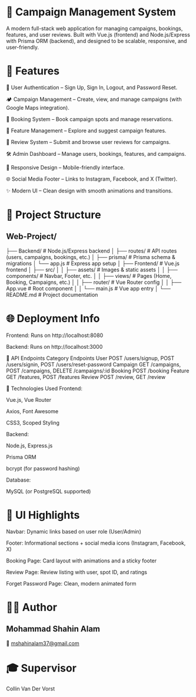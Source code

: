 # 🎯 Campaign Management System
A modern full-stack web application for managing campaigns, bookings, features, and user reviews. Built with Vue.js (frontend) and Node.js/Express with Prisma ORM (backend), and designed to be scalable, responsive, and user-friendly.

# 🚀 Features
🔐 User Authentication – Sign Up, Sign In, Logout, and Password Reset.

🏕️ Campaign Management – Create, view, and manage campaigns (with Google Maps integration).

📅 Booking System – Book campaign spots and manage reservations.

🌟 Feature Management – Explore and suggest campaign features.

📝 Review System – Submit and browse user reviews for campaigns.

🛠️ Admin Dashboard – Manage users, bookings, features, and campaigns.

📱 Responsive Design – Mobile-friendly interface.

🌐 Social Media Footer – Links to Instagram, Facebook, and X (Twitter).

✨ Modern UI – Clean design with smooth animations and transitions.

# 🧱 Project Structure

## Web-Project/
├── Backend/                # Node.js/Express backend
│   ├── routes/            # API routes (users, campaigns, bookings, etc.)
│   ├── prisma/            # Prisma schema & migrations
│   └── app.js             # Express app setup
│
├── Frontend/              # Vue.js frontend
│   ├── src/
│   │   ├── assets/        # Images & static assets
│   │   ├── components/    # Navbar, Footer, etc.
│   │   ├── views/         # Pages (Home, Booking, Campaigns, etc.)
│   │   ├── router/        # Vue Router config
│   │   ├── App.vue        # Root component
│   │   └── main.js        # Vue app entry
│
└── README.md              # Project documentation
# 🌐 Deployment Info
Frontend: Runs on http://localhost:8080

Backend: Runs on http://localhost:3000

🔌 API Endpoints
Category	Endpoints
User	POST /users/signup, POST /users/signin, POST /users/reset-password
Campaign	GET /campaigns, POST /campaigns, DELETE /campaigns/:id
Booking	POST /booking
Feature	GET /features, POST /features
Review	POST /review, GET /review

🧰 Technologies Used
Frontend:

Vue.js, Vue Router

Axios, Font Awesome

CSS3, Scoped Styling

Backend:

Node.js, Express.js

Prisma ORM

bcrypt (for password hashing)

Database:

MySQL (or PostgreSQL supported)

# 🎨 UI Highlights
Navbar: Dynamic links based on user role (User/Admin)

Footer: Informational sections + social media icons (Instagram, Facebook, X)

Booking Page: Card layout with animations and a sticky footer

Review Page: Review listing with user, spot ID, and ratings

Forget Password Page: Clean, modern animated form

# 👨‍💻 Author
## Mohammad Shahin Alam
📧 mshahinalam37@gmail.com

# 🎓 Supervisor
Collin Van Der Vorst

